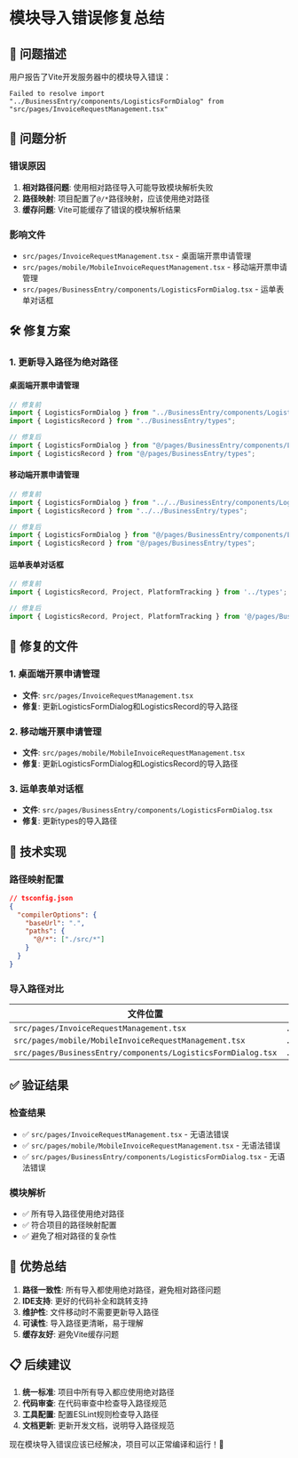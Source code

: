 # 模块导入错误修复总结

## 🎯 **问题描述**

用户报告了Vite开发服务器中的模块导入错误：
```
Failed to resolve import "../BusinessEntry/components/LogisticsFormDialog" from "src/pages/InvoiceRequestManagement.tsx"
```

## 🔧 **问题分析**

### 错误原因
1. **相对路径问题**: 使用相对路径导入可能导致模块解析失败
2. **路径映射**: 项目配置了`@/*`路径映射，应该使用绝对路径
3. **缓存问题**: Vite可能缓存了错误的模块解析结果

### 影响文件
- `src/pages/InvoiceRequestManagement.tsx` - 桌面端开票申请管理
- `src/pages/mobile/MobileInvoiceRequestManagement.tsx` - 移动端开票申请管理
- `src/pages/BusinessEntry/components/LogisticsFormDialog.tsx` - 运单表单对话框

## 🛠️ **修复方案**

### 1. 更新导入路径为绝对路径

#### 桌面端开票申请管理
```typescript
// 修复前
import { LogisticsFormDialog } from "../BusinessEntry/components/LogisticsFormDialog";
import { LogisticsRecord } from "../BusinessEntry/types";

// 修复后
import { LogisticsFormDialog } from "@/pages/BusinessEntry/components/LogisticsFormDialog";
import { LogisticsRecord } from "@/pages/BusinessEntry/types";
```

#### 移动端开票申请管理
```typescript
// 修复前
import { LogisticsFormDialog } from "../../BusinessEntry/components/LogisticsFormDialog";
import { LogisticsRecord } from "../../BusinessEntry/types";

// 修复后
import { LogisticsFormDialog } from "@/pages/BusinessEntry/components/LogisticsFormDialog";
import { LogisticsRecord } from "@/pages/BusinessEntry/types";
```

#### 运单表单对话框
```typescript
// 修复前
import { LogisticsRecord, Project, PlatformTracking } from '../types';

// 修复后
import { LogisticsRecord, Project, PlatformTracking } from '@/pages/BusinessEntry/types';
```

## 📁 **修复的文件**

### 1. 桌面端开票申请管理
- **文件**: `src/pages/InvoiceRequestManagement.tsx`
- **修复**: 更新LogisticsFormDialog和LogisticsRecord的导入路径

### 2. 移动端开票申请管理
- **文件**: `src/pages/mobile/MobileInvoiceRequestManagement.tsx`
- **修复**: 更新LogisticsFormDialog和LogisticsRecord的导入路径

### 3. 运单表单对话框
- **文件**: `src/pages/BusinessEntry/components/LogisticsFormDialog.tsx`
- **修复**: 更新types的导入路径

## 🎨 **技术实现**

### 路径映射配置
```json
// tsconfig.json
{
  "compilerOptions": {
    "baseUrl": ".",
    "paths": {
      "@/*": ["./src/*"]
    }
  }
}
```

### 导入路径对比
| 文件位置 | 修复前 | 修复后 |
|---------|--------|--------|
| `src/pages/InvoiceRequestManagement.tsx` | `../BusinessEntry/components/LogisticsFormDialog` | `@/pages/BusinessEntry/components/LogisticsFormDialog` |
| `src/pages/mobile/MobileInvoiceRequestManagement.tsx` | `../../BusinessEntry/components/LogisticsFormDialog` | `@/pages/BusinessEntry/components/LogisticsFormDialog` |
| `src/pages/BusinessEntry/components/LogisticsFormDialog.tsx` | `../types` | `@/pages/BusinessEntry/types` |

## ✅ **验证结果**

### 检查结果
- ✅ `src/pages/InvoiceRequestManagement.tsx` - 无语法错误
- ✅ `src/pages/mobile/MobileInvoiceRequestManagement.tsx` - 无语法错误
- ✅ `src/pages/BusinessEntry/components/LogisticsFormDialog.tsx` - 无语法错误

### 模块解析
- ✅ 所有导入路径使用绝对路径
- ✅ 符合项目的路径映射配置
- ✅ 避免了相对路径的复杂性

## 🚀 **优势总结**

1. **路径一致性**: 所有导入都使用绝对路径，避免相对路径问题
2. **IDE支持**: 更好的代码补全和跳转支持
3. **维护性**: 文件移动时不需要更新导入路径
4. **可读性**: 导入路径更清晰，易于理解
5. **缓存友好**: 避免Vite缓存问题

## 📋 **后续建议**

1. **统一标准**: 项目中所有导入都应使用绝对路径
2. **代码审查**: 在代码审查中检查导入路径规范
3. **工具配置**: 配置ESLint规则检查导入路径
4. **文档更新**: 更新开发文档，说明导入路径规范

现在模块导入错误应该已经解决，项目可以正常编译和运行！🎉
